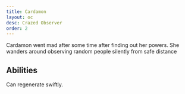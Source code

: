 ```yaml
---
title: Cardamon
layout: oc
desc: Crazed Observer
order: 2
---
```

Cardamon went mad after some time after finding out her powers. She wanders around observing random people silently from safe distance
## Abilities
Can regenerate swiftly.
